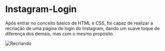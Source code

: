 # Instagram-Login
Após entrar no conceito básico de HTML e CSS, foi capaz de realizar a recriação de uma página de login do Instagram, dando um suave toque de diferença dos demais, mas com o mesmo propósito.

![Recriando](https://user-images.githubusercontent.com/89155684/130523964-c8b6c63f-b665-45e4-923d-d4d5e7d5667e.jpg)
